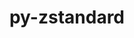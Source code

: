 ---
title: "py-zstandard"
layout: cache
categories: [package, develop]
meta: {"compilers": ["none"], "num_specs": 5, "num_specs_by_stack": {"e4s": 4, "root": 5}, "oss": ["ubuntu22.04"], "platforms": ["linux"], "stacks": ["e4s", "root"], "targets": ["x86_64_v3"], "versions": ["0.22.0"]}
spec_details: [{"compiler": "none", "hash": "ha6anoyxv4zv6c5edi62voyvwvmavkoz", "os": "ubuntu22.04", "platform": "linux", "size": "-", "stacks": ["e4s", "root"], "target": "x86_64_v3", "variants": ["build_system=python_pip"], "versions": ["0.22.0"]}, {"compiler": "none", "hash": "i4cgftaeik7o5jh745upfxfjp7ph45xb", "os": "ubuntu22.04", "platform": "linux", "size": "-", "stacks": ["e4s", "root"], "target": "x86_64_v3", "variants": ["build_system=python_pip"], "versions": ["0.22.0"]}, {"compiler": "none", "hash": "j3cuj77kilqo64z6r6bjxyn2xggzw5zj", "os": "ubuntu22.04", "platform": "linux", "size": "-", "stacks": ["e4s", "root"], "target": "x86_64_v3", "variants": ["build_system=python_pip"], "versions": ["0.22.0"]}, {"compiler": "none", "hash": "p2ky445243f7l26t6lgwiwwsbayirh2t", "os": "ubuntu22.04", "platform": "linux", "size": "-", "stacks": ["e4s", "root"], "target": "x86_64_v3", "variants": ["build_system=python_pip"], "versions": ["0.22.0"]}, {"compiler": "none", "hash": "rb63lrljzmzs5mg2w7j3gbsgqcqks5pm", "os": "ubuntu22.04", "platform": "linux", "size": "-", "stacks": ["root"], "target": "x86_64_v3", "variants": ["build_system=python_pip"], "versions": ["0.22.0"]}]
---